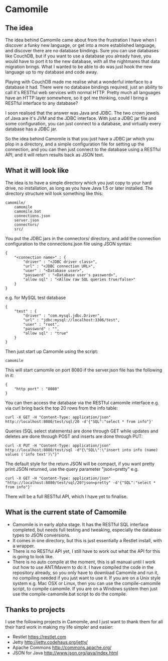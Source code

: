 Camomile
========

## The idea

The idea behind Camomile came about from the frustration I have when I discover a funky new language, or get into a more established language, and discover there are no database bindings. Sure you can use databases like CouchDB, but if you want to use a database you already have, you would have to port it to the new database, with all the nightmares that data migration brings. What I wanted to be able to do was just hook the new language up to my database and code away.

Playing with CouchDB made me realise what a wonderful interface to a database it had. There were no database bindings required, just an ability to call it's RESTful web services with normal HTTP. Pretty much all languages have an HTTP layer somewhere, so it got me thinking, could I bring a RESTful interface to any database?

I soon realised that the answer was Java and JDBC. The two crown jewels of Java are it's JVM and the JDBC interface. With just a JDBC jar file and some configuration, you can just connect to a database, and virtually every database has a JDBC jar.

So the idea behind Camomile is that you just have a JDBC jar which you plop in a directory, and a simple configuration file for setting up the connection, and you can then just connect to the database using a RESTful API, and it will return results back as JSON text.

## What it will look like

The idea is to have a simple directory which you just copy to your hard drive, no installation, as long as you have Java 1.5 or later installed. The directory structure will look something like this:

	camomile/
		camomile
		camomile.bat
		connections.json
    	server.json
		connectors/
		src/

You put the JDBC jars in the connectors/ directory, and add the connection configuration to the connections.json file using JSON syntax:

	{
		"<connection name>" : {
			"driver" : "<JDBC driver class>",
			"url" : "<JDBC connection URL>",
			"user" : "<Database user>",
			"password" : "<Database user's password>",
			"allow sql" : "<Allow raw SQL queries true/false>"
		}
	}

e.g. for MySQL test database

	{
		"test" : {
			"driver" : "com.mysql.jdbc.Driver",
			"url" : "jdbc:mysql://localhost:3306/test",
			"user" : "root",
			"password" : "",
			"allow sql" : "true"
		}
	}

Then just start up Camomile using the script:

	camomile

This will start camomile on port 8080 if the server.json file has the following in it:

    {
        "http port" : "8080"
    }

You can then access the database via the RESTful camomile interface e.g. via curl bring back the top 20 rows from the info table:

    curl -X GET -H "Content-Type: application/json" http://localhost:8080/test/sql/20 -d'{"SQL":"select * from info"}'

Queries (SQL select statements) are done through GET while updates and deletes are done through POST and inserts are done through PUT:

    curl -X PUT -H "Content-Type: application/json" http://localhost:8080/test/sql -d"{\"SQL\":\"insert into info (name) values ('info text')\"}"

The default style for the return JSON will be compact, if you want pretty print JSON returned, use the query parameter "json=pretty" e.g.

    curl -X GET -H "Content-Type: application/json" "http://localhost:8080/test/sql/20?json=pretty" -d'{"SQL":"select * from info"}'

There will be a full RESTful API, which I have yet to finalise.

## What is the current state of Camomile

* Camomile is in early alpha stage. It has the RESTful SQL interface completed, but needs full testing and tweaking, especially the database types to JSON conversions.
* It comes in one directory, but this is just essentially a Restlet install, with a wrapper.
* There is no RESTful API yet, I still have to work out what the API for this is going to look like.
* There is no auto compile at the moment, this is all manual until I work out how to use ANT/Mavern to do it. I have compiled the code in the repository already, so you only have to download Camomile and run it, no compiling needed if you just want to use it. If you are on a Unix style system e.g. Mac OSX or Linux, then you can use the compile-camomile script, to compile camomile. If you are on a Windows system then just use the compile-camomile.bat script to do the compile. 

## Thanks to projects

I use the following projects in Camomile, and I just want to thank them for all their hard work in making my life simpler and easier:

* Restlet https://restlet.com
* Jetty http://jetty.codehaus.org/jetty/
* Apache Commons http://commons.apache.org/
* JSON for Java http://www.json.org/java/index.html
